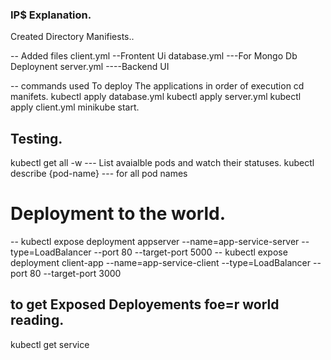 ### IP$ Explanation.
Created  Directory Manifiests..

-- Added files 
    client.yml --Frontent Ui
    database.yml ---For Mongo Db Deploynent
    server.yml ----Backend UI

-- commands used To deploy The applications in order of execution
        cd manifets.
        kubectl apply database.yml
        kubectl apply  server.yml 
        kubectl apply client.yml
        minikube start.
    
## Testing.
kubectl get all -w --- List avaialble pods and watch their statuses.
kubectl describe {pod-name}   --- for all pod names


# Deployment to the world.

-- kubectl expose deployment appserver --name=app-service-server --type=LoadBalancer --port 80 --target-port 5000
-- kubectl expose deployment client-app --name=app-service-client --type=LoadBalancer --port 80 --target-port 3000

## to get Exposed Deployements foe=r world reading.
  kubectl get service

